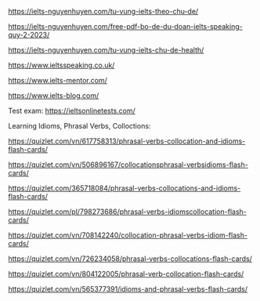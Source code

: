 https://ielts-nguyenhuyen.com/tu-vung-ielts-theo-chu-de/

https://ielts-nguyenhuyen.com/free-pdf-bo-de-du-doan-ielts-speaking-quy-2-2023/

https://ielts-nguyenhuyen.com/tu-vung-ielts-chu-de-health/

https://www.ieltsspeaking.co.uk/

https://www.ielts-mentor.com/

https://www.ielts-blog.com/

Test exam:
https://ieltsonlinetests.com/

Learning Idioms, Phrasal Verbs, Colloctions:

https://quizlet.com/vn/617758313/phrasal-verbs-collocation-and-idioms-flash-cards/

https://quizlet.com/vn/506896167/collocationsphrasal-verbsidioms-flash-cards/

https://quizlet.com/365718084/phrasal-verbs-collocations-and-idioms-flash-cards/

https://quizlet.com/pl/798273686/phrasal-verbs-idiomscollocation-flash-cards/

https://quizlet.com/vn/708142240/collocation-phrasal-verbs-idiom-flash-cards/

https://quizlet.com/vn/726234058/phrasal-verbs-collocations-flash-cards/

https://quizlet.com/vn/804122005/phrasal-verb-collocation-flash-cards/

https://quizlet.com/vn/565377391/idioms-and-phrasal-verbs-flash-cards/

